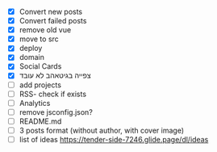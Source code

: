 - [x] Convert new posts
- [x] Convert failed posts
- [x] remove old vue
- [x] move to src
- [x] deploy
- [x] domain
- [x] Social Cards
- [x] צפייה בגיטאהב לא עובד
- [ ] add projects
- [ ] RSS- check if exists
- [ ] Analytics
- [ ] remove jsconfig.json?
- [ ] README.md
- [ ] 3 posts format (without author, with cover image)
- [ ] list of ideas https://tender-side-7246.glide.page/dl/ideas
